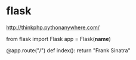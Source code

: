 # flask

http://thinkphp.pythonanywhere.com/

from flask import Flask
app = Flask(__name__)

@app.route("/")
def index():
    return "Frank Sinatra"

